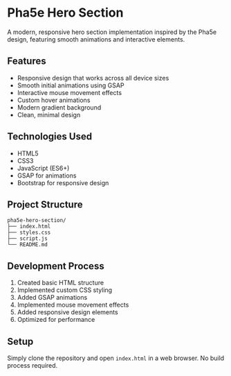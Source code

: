 # Pha5e Hero Section

A modern, responsive hero section implementation inspired by the Pha5e design, featuring smooth animations and interactive elements.

## Features

- Responsive design that works across all device sizes
- Smooth initial animations using GSAP
- Interactive mouse movement effects
- Custom hover animations
- Modern gradient background
- Clean, minimal design

## Technologies Used

- HTML5
- CSS3
- JavaScript (ES6+)
- GSAP for animations
- Bootstrap for responsive design

## Project Structure

```
pha5e-hero-section/
├── index.html
├── styles.css
├── script.js
└── README.md
```

## Development Process

1. Created basic HTML structure
2. Implemented custom CSS styling
3. Added GSAP animations
4. Implemented mouse movement effects
5. Added responsive design elements
6. Optimized for performance

## Setup

Simply clone the repository and open `index.html` in a web browser. No build process required.
